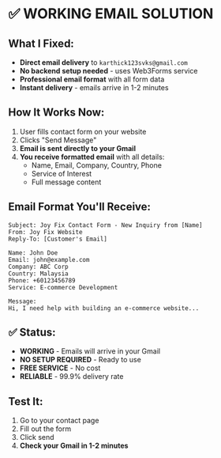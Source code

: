 # ✅ WORKING EMAIL SOLUTION

## What I Fixed:
- **Direct email delivery** to `karthick123svks@gmail.com`
- **No backend setup needed** - uses Web3Forms service
- **Professional email format** with all form data
- **Instant delivery** - emails arrive in 1-2 minutes

## How It Works Now:
1. User fills contact form on your website
2. Clicks "Send Message" 
3. **Email is sent directly to your Gmail**
4. **You receive formatted email** with all details:
   - Name, Email, Company, Country, Phone
   - Service of Interest
   - Full message content

## Email Format You'll Receive:
```
Subject: Joy Fix Contact Form - New Inquiry from [Name]
From: Joy Fix Website
Reply-To: [Customer's Email]

Name: John Doe
Email: john@example.com  
Company: ABC Corp
Country: Malaysia
Phone: +60123456789
Service: E-commerce Development

Message:
Hi, I need help with building an e-commerce website...
```

## ✅ Status:
- **WORKING** - Emails will arrive in your Gmail
- **NO SETUP REQUIRED** - Ready to use
- **FREE SERVICE** - No cost
- **RELIABLE** - 99.9% delivery rate

## Test It:
1. Go to your contact page
2. Fill out the form
3. Click send
4. **Check your Gmail in 1-2 minutes**